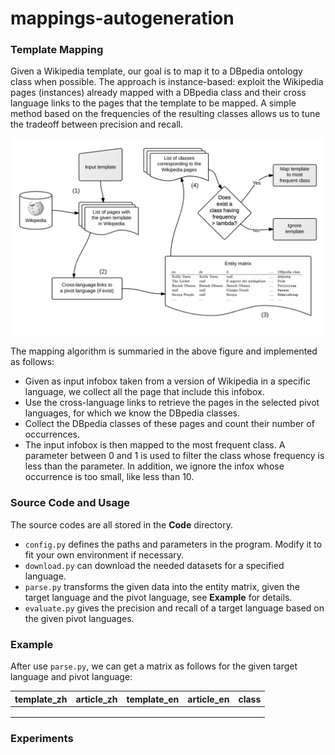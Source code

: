 # mappings-autogeneration

### Template Mapping

Given a Wikipedia template, our goal is to map it to a DBpedia ontology class when possible. The approach is instance-based: exploit the Wikipedia pages (instances) already mapped with a DBpedia class and their cross language links to the pages that the template to be mapped. A simple method based on the frequencies of the resulting classes allows us to tune the tradeoff between precision and recall. 

![Alt](/Images/figure1.png)

The mapping algorithm is summaried in the above figure and implemented as follows:

- Given as input infobox taken from a version of Wikipedia in a specific language, we collect all the page that include this infobox.
- Use the cross-language links to retrieve the pages in the selected pivot languages, for which we know the DBpedia classes.
- Collect the DBpedia classes of these pages and count their number of occurrences.
- The input infobox is then mapped to the most frequent class. A parameter between 0 and 1 is used to filter the class whose frequency is less than the parameter. In addition, we ignore the infox whose occurrence is too small, like less than 10.

### Source Code and Usage

The source codes are all stored in the **Code** directory.

- ```config.py``` defines the paths and parameters in the program. Modify it to fit your own environment if necessary.
- ```download.py``` can download the needed datasets for a specified language.
- ```parse.py``` transforms the given data into the entity matrix, given the target language and the pivot language, see **Example** for details.
- ```evaluate.py``` gives the precision and recall of a target language based on the given pivot languages.

### Example

After use ```parse.py```, we can get a matrix as follows for the given target language and pivot language:

| template_zh | article_zh | template_en | article_en | class |
| -:| -:| -:| -:| -:|
| | | | | |
| | | | | |
| | | | | |

### Experiments

